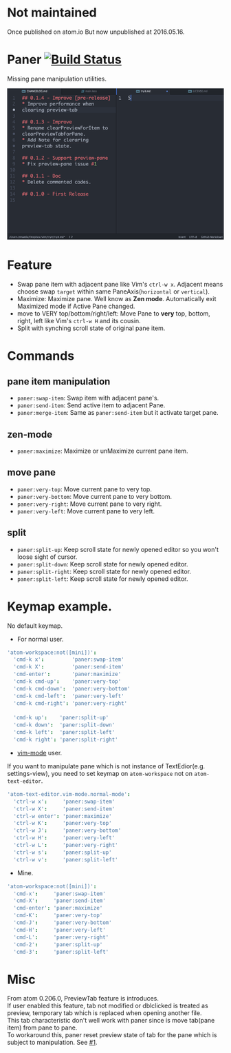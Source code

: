 # Not maintained

Once published on atom.io
But now unpublished at 2016.05.16.

# Paner [![Build Status](https://travis-ci.org/t9md/atom-paner.svg)](https://travis-ci.org/t9md/atom-paner)

Missing pane manipulation utilities.

![gif](https://raw.githubusercontent.com/t9md/t9md/4407eb697d1f83a8ce6a16ce096a98a270980c3b/img/atom-paner.gif)

# Feature

* Swap pane item with adjacent pane like Vim's `ctrl-w x`. Adjacent means choose swap `target` within same PaneAxis(`horizontal` or `vertical`).
* Maximize: Maximize pane. Well know as **Zen mode**.
Automatically exit Maximized mode if Active Pane changed.
* move to VERY top/bottom/right/left: Move Pane to **very** top, bottom, right, left like Vim's `ctrl-w H` and its cousin.
* Split with synching scroll state of original pane item.

# Commands

## pane item manipulation

* `paner:swap-item`: Swap item with adjacent pane's.
* `paner:send-item`: Send active item to adjacent Pane.
* `paner:merge-item`: Same as `paner:send-item` but it activate target pane.

## zen-mode

* `paner:maximize`: Maximize or unMaximize current pane item.

## move pane

* `paner:very-top`: Move current pane to very top.
* `paner:very-bottom`: Move current pane to very bottom.
* `paner:very-right`: Move current pane to very right.
* `paner:very-left`: Move current pane to very left.

## split

* `paner:split-up`: Keep scroll state for newly opened editor so you won't loose sight of cursor.
* `paner:split-down`: Keep scroll state for newly opened editor.
* `paner:split-right`: Keep scroll state for newly opened editor.
* `paner:split-left`: Keep scroll state for newly opened editor.

# Keymap example.

No default keymap.

* For normal user.

```coffeescript
'atom-workspace:not([mini])':
  'cmd-k x':         'paner:swap-item'
  'cmd-k X':         'paner:send-item'
  'cmd-enter':       'paner:maximize'
  'cmd-k cmd-up':    'paner:very-top'
  'cmd-k cmd-down':  'paner:very-bottom'
  'cmd-k cmd-left':  'paner:very-left'
  'cmd-k cmd-right': 'paner:very-right'

  'cmd-k up':    'paner:split-up'
  'cmd-k down':  'paner:split-down'
  'cmd-k left':  'paner:split-left'
  'cmd-k right': 'paner:split-right'
```

* [vim-mode](https://atom.io/packages/vim-mode) user.

If you want to manipulate pane which is not instance of TextEdior(e.g. settings-view), you need to set keymap on `atom-workspace` not on `atom-text-editor`.

```coffeescript
'atom-text-editor.vim-mode.normal-mode':
  'ctrl-w x':     'paner:swap-item'
  'ctrl-w X':     'paner:send-item'
  'ctrl-w enter': 'paner:maximize'
  'ctrl-w K':     'paner:very-top'
  'ctrl-w J':     'paner:very-bottom'
  'ctrl-w H':     'paner:very-left'
  'ctrl-w L':     'paner:very-right'
  'ctrl-w s':     'paner:split-up'
  'ctrl-w v':     'paner:split-left'
```

* Mine.

```coffeescript
'atom-workspace:not([mini])':
  'cmd-x':     'paner:swap-item'
  'cmd-X':     'paner:send-item'
  'cmd-enter': 'paner:maximize'
  'cmd-K':     'paner:very-top'
  'cmd-J':     'paner:very-bottom'
  'cmd-H':     'paner:very-left'
  'cmd-L':     'paner:very-right'
  'cmd-2':     'paner:split-up'
  'cmd-3':     'paner:split-left'
```

# Misc

From atom 0.206.0, PreviewTab feature is introduces.  
If user enabled this feature, tab not modified or dblclicked is treated as preview, temporary tab which is replaced when opening another file.  
This tab characteristic don't well work with paner since is move tab(pane item) from pane to pane.  
To workaround this, paner reset preview state of tab for the pane which is subject to manipulation. See [#1](https://github.com/t9md/atom-paner/issues/1).  
